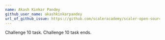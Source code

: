 ```yaml
---
name: Akash Kinkar Pandey
github_user_name: akashkinkarpandey
url_of_github_issue: https://github.com/scaleracademy/scaler-open-source-september-challenge/issues/189
---
```

Challenge 10 task.
Challenge 10 task ends.

